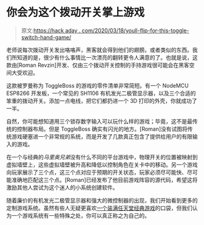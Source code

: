 # 你会为这个拨动开关掌上游戏

> 原文:[https://hack aday . com/2020/03/18/youll-flip-for-this-toggle-switch-hand-game/](https://hackaday.com/2020/03/18/youll-flip-for-this-toggle-switch-handheld-game/)

老师说每次拨动开关发出咯咯声，黑客就会得到他们的翅膀。或者类似的东西。我们所知道的是，很少有什么事情比一次漂亮的翻转更令人满意的了。也就是说，这款由[Roman Revzin]开发、仅由三个拨动开关控制的手持游戏很可能会在黑客空间大受欢迎。

这款被罗曼称为 ToggleBoss 的游戏的零件清单非常简短。有一个 NodeMCU ESP8266 开发板，一个常见的 SH1106 有机发光二极管显示器，以及三个合适的笨重的拨动开关。添加一点电线，把它们都扔进一个 3D 打印的外壳，你就成功了一半。

自然，你可能想知道用三个锁存数字输入可以玩什么样的游戏；毕竟，这不是最传统的控制器布局。但是 ToggleBoss 确实有闪光的地方。[Roman]没有试图将传统游戏硬塞进一个非常规的系统，而是开发了几款真正包含了提供给用户的有限输入的游戏。

在一个与经典的*马里奥兄弟*没有什么不同的平台游戏中，物理开关的位置被映射到虚拟墙壁上，这些虚拟墙壁被升高和降低以控制角色在关卡中的移动。另一个游戏向玩家展示了三个点，这三个点对应于预期的开关状态，玩家必须尽可能快、尽可能准确地匹配这三个点。[Roman]已经发布了他目前游戏阵容的源代码，希望这将激励其他人尝试为这个迷人的小系统创建软件。

随着廉价的有机发光二极管显示器和强大的微控制器的出现，我们开始看到更多的定制游戏系统。虽然有些人无疑更喜欢[一个装满任天堂经典游戏](https://hackaday.com/2019/12/09/teardown-168-in-1-retro-handheld-game/)的口袋，但我们认为一个游戏系统有一些特殊之处，你可以真正称之为自己的。